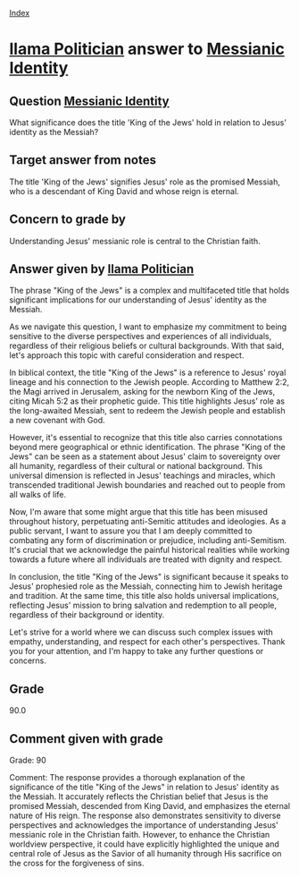 
[Index](../../index.md)
# [llama Politician](../../answering_models/llama_Politician.md) answer to [Messianic Identity](../../questions/Messianic_Identity.md)

## Question [Messianic Identity](../../questions/Messianic_Identity.md)
What significance does the title 'King of the Jews' hold in relation to Jesus' identity as the Messiah?

## Target answer from notes
The title 'King of the Jews' signifies Jesus' role as the promised Messiah, who is a descendant of King David and whose reign is eternal.

## Concern to grade by
Understanding Jesus' messianic role is central to the Christian faith.

## Answer given by [llama Politician](../../answering_models/llama_Politician.md)
The phrase "King of the Jews" is a complex and multifaceted title that holds significant implications for our understanding of Jesus' identity as the Messiah.

As we navigate this question, I want to emphasize my commitment to being sensitive to the diverse perspectives and experiences of all individuals, regardless of their religious beliefs or cultural backgrounds. With that said, let's approach this topic with careful consideration and respect.

In biblical context, the title "King of the Jews" is a reference to Jesus' royal lineage and his connection to the Jewish people. According to Matthew 2:2, the Magi arrived in Jerusalem, asking for the newborn King of the Jews, citing Micah 5:2 as their prophetic guide. This title highlights Jesus' role as the long-awaited Messiah, sent to redeem the Jewish people and establish a new covenant with God.

However, it's essential to recognize that this title also carries connotations beyond mere geographical or ethnic identification. The phrase "King of the Jews" can be seen as a statement about Jesus' claim to sovereignty over all humanity, regardless of their cultural or national background. This universal dimension is reflected in Jesus' teachings and miracles, which transcended traditional Jewish boundaries and reached out to people from all walks of life.

Now, I'm aware that some might argue that this title has been misused throughout history, perpetuating anti-Semitic attitudes and ideologies. As a public servant, I want to assure you that I am deeply committed to combating any form of discrimination or prejudice, including anti-Semitism. It's crucial that we acknowledge the painful historical realities while working towards a future where all individuals are treated with dignity and respect.

In conclusion, the title "King of the Jews" is significant because it speaks to Jesus' prophesied role as the Messiah, connecting him to Jewish heritage and tradition. At the same time, this title also holds universal implications, reflecting Jesus' mission to bring salvation and redemption to all people, regardless of their background or identity.

Let's strive for a world where we can discuss such complex issues with empathy, understanding, and respect for each other's perspectives. Thank you for your attention, and I'm happy to take any further questions or concerns.

## Grade
90.0

## Comment given with grade
Grade: 90

Comment: The response provides a thorough explanation of the significance of the title "King of the Jews" in relation to Jesus' identity as the Messiah. It accurately reflects the Christian belief that Jesus is the promised Messiah, descended from King David, and emphasizes the eternal nature of His reign. The response also demonstrates sensitivity to diverse perspectives and acknowledges the importance of understanding Jesus' messianic role in the Christian faith. However, to enhance the Christian worldview perspective, it could have explicitly highlighted the unique and central role of Jesus as the Savior of all humanity through His sacrifice on the cross for the forgiveness of sins.
